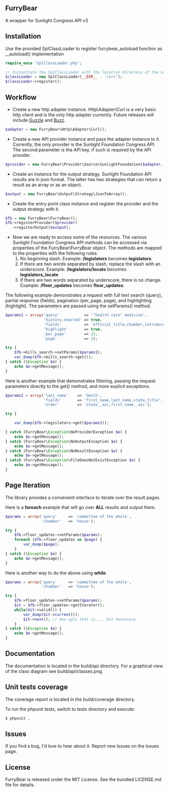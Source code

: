 FurryBear
---------

A wrapper for Sunlight Congress API v3

Installation
------------

Use the provided SplClassLoader to register furrybear_autoload function as 
__autoload() implementation

```php
require_once 'SplClassLoader.php';

// Instantiate the SplClassLoader with the location directory of the source files.
$classLoader = new SplClassLoader(__DIR__ . '/src');
$classLoader->register();
```

Workflow
--------

- Create a new http adapter instance. Http\Adapter\Curl is a very basic http 
client and is the only http adapter currently. Future releases will include 
[Guzzle](http://guzzlephp.org/) and [Buzz](https://github.com/kriswallsmith/Buzz).

```php
$adapter = new FurryBear\Http\Adapter\Curl();
```
- Create a new API provider instance and pass the adapter instance to it. Currently, 
the only provider is the Sunlight Foundation Congress API. The second parameter 
is the API key, if such is required by the API provider.

```php
$provider = new FurryBear\Provider\Source\SunlightFoundation($adapter, $apiKey);
```

- Create an instance for the output strategy. Sunlight Foundation API results 
are in json format. The latter has two strategies that can return a result as an 
array or as an object.

```php
$output = new FurryBear\Output\Strategy\JsonToArray();
```

- Create the entry point class instance and register the provider and the output 
strategy with it.

```php
$fb = new FurryBear\FurryBear();
$fb->registerProvider($provider)
   ->registerOutput($output);
```

- Now we are ready to access some of the resources. The various Sunlight 
Foundation Congress API methods can be accessed via properties of the 
FurryBear\FurryBear object. The methods are mapped to the properties with the 
following rules:
  1. No beginning slash. Example: **/legislators** becomes **legislators**.
  2. If there are two words separated by slash, replace the slash with an underscore. 
     Example: **/legislators/locate** becomes **legislators_locate**
  3. If there are two words separated by underscore, there is no change. Example: 
     **/floor_updates** becomes **floor_updates**.

The following example demonstrates a request with full text search (query), 
partial response (fields), pagination (per_page, page), and highlighting (highlight). 
The parameters are passed using the setParams() method.

```php
$params1 = array('query'           => '"health care" medicine',
                 'history.enacted' => true,
                 'fields'          => 'official_title,chamber,introduced_on,search',
                 'highlight'       => true,
                 'per_page'        => 25,
                 'page'            => 2);

try {
    $fb->bills_search->setParams($params1);
    var_dump($fb->bills_search->get());
} catch (\Exception $e) {
    echo $e->getMessage();
}
```

Here is another example that demonstrates filtering, passing the request 
parameters directly to the get() method, and more explicit exceptions.

```php
$params2 = array('last_name'    => 'Smith',
                 'fields'       => 'first_name,last_name,state,title',
                 'order'        => 'state__asc,first_name__asc');

try {

    var_dump($fb->legislators->get($params2));

} catch (FurryBear\Exception\NoProviderException $e) {
    echo $e->getMessage();
} catch (FurryBear\Exception\NoOutputException $e) {
    echo $e->getMessage();
} catch (FurryBear\Exception\NoResultException $e) {
    echo $e->getMessage();
} catch (FurryBear\Exception\FileDoesNotExistException $e) {
    echo $e->getMessage();
}
```

Page Iteration
--------------

The library provides a convenient interface to iterate over the result pages.

Here is a **foreach** example that will go over **ALL** results and output them.

```php
$params = array('query'     => 'committee of the whole',
                'chamber'   => 'house');

try {
    $fb->floor_updates->setParams($params);
    foreach ($fb->floor_updates as $page) {
        var_dump($page);
    }
} catch (\Exception $e) {
    echo $e->getMessage();
}
```

Here is another way to do the above using **while**.

```php
$params = array('query'     => 'committee of the whole',
                'chamber'   => 'house');

try {
    $fb->floor_updates->setParams($params);
    $it = $fb->floor_updates->getIterator();
    while($it->valid()) {
        var_dump($it->current());
        $it->next(); // How ugly that is..., but necessary
    }
} catch (\Exception $e) {
    echo $e->getMessage();
}
```

Documentation
-------------

The documentation is located in the build/api directory. For a graphical view of 
the class diagram see build/api/classes.png.

Unit tests coverage
-------------------

The coverage report is located in the build/coverage directory.

To run the phpunit tests, switch to tests directory and execute:

```bash
$ phpunit .
```

Issues
------

If you find a bug, I'd love to hear about it. Report new Issues on the Issues page.

License
-------

FurryBear is released under the MIT License. See the bundled LICENSE.md file for 
details.